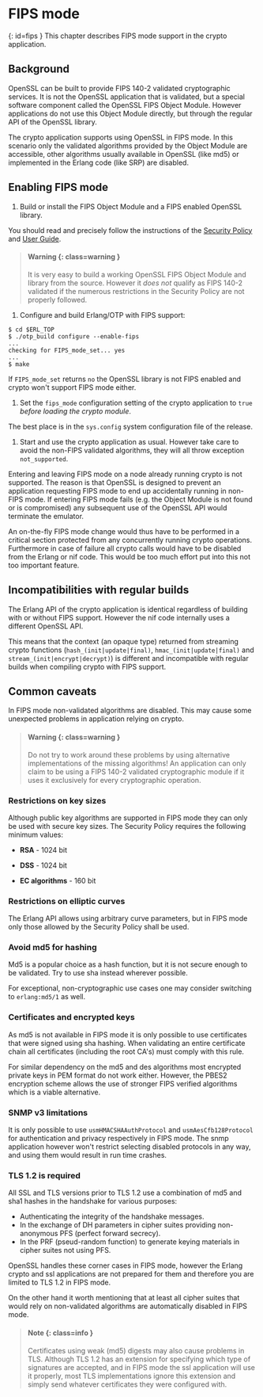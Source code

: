 # FIPS mode

[](){: id=fips }
This chapter describes FIPS mode support in the crypto application.

## Background

OpenSSL can be built to provide FIPS 140-2 validated cryptographic services. It is not the OpenSSL application that is validated, but a special software component called the OpenSSL FIPS Object Module. However applications do not use this Object Module directly, but through the regular API of the OpenSSL library.

The crypto application supports using OpenSSL in FIPS mode. In this scenario only the validated algorithms provided by the Object Module are accessible, other algorithms usually available in OpenSSL (like md5) or implemented in the Erlang code (like SRP) are disabled.

## Enabling FIPS mode

1. Build or install the FIPS Object Module and a FIPS enabled OpenSSL library.

  You should read and precisely follow the instructions of the [Security Policy](http://csrc.nist.gov/groups/STM/cmvp/documents/140-1/140sp/140sp1747.pdf) and [User Guide](https://www.openssl.org/docs/fips/UserGuide-2.0.pdf).

  > #### Warning {: class=warning }
  > It is very easy to build a working OpenSSL FIPS Object Module and library from the source. However it *does not* qualify as FIPS 140-2 validated if the numerous restrictions in the Security Policy are not properly followed.
1. Configure and build Erlang/OTP with FIPS support:

  ```text
  $ cd $ERL_TOP
  $ ./otp_build configure --enable-fips
  ...
  checking for FIPS_mode_set... yes
  ...
  $ make
  ```

  If `FIPS_mode_set` returns `no` the OpenSSL library is not FIPS enabled and crypto won't support FIPS mode either.
1. Set the `fips_mode` configuration setting of the crypto application to `true` *before loading the crypto module*.

  The best place is in the `sys.config` system configuration file of the release.
1. Start and use the crypto application as usual. However take care to avoid the non-FIPS validated algorithms, they will all throw exception `not_supported`.

Entering and leaving FIPS mode on a node already running crypto is not supported. The reason is that OpenSSL is designed to prevent an application requesting FIPS mode to end up accidentally running in non-FIPS mode. If entering FIPS mode fails (e.g. the Object Module is not found or is compromised) any subsequent use of the OpenSSL API would terminate the emulator.

An on-the-fly FIPS mode change would thus have to be performed in a critical section protected from any concurrently running crypto operations. Furthermore in case of failure all crypto calls would have to be disabled from the Erlang or nif code. This would be too much effort put into this not too important feature.

## Incompatibilities with regular builds

The Erlang API of the crypto application is identical regardless of building with or without FIPS support. However the nif code internally uses a different OpenSSL API.

This means that the context (an opaque type) returned from streaming crypto functions (`hash_(init|update|final)`, `hmac_(init|update|final)` and `stream_(init|encrypt|decrypt)`) is different and incompatible with regular builds when compiling crypto with FIPS support.

## Common caveats

In FIPS mode non-validated algorithms are disabled. This may cause some unexpected problems in application relying on crypto.

> #### Warning {: class=warning }
> Do not try to work around these problems by using alternative implementations of the missing algorithms\! An application can only claim to be using a FIPS 140-2 validated cryptographic module if it uses it exclusively for every cryptographic operation.

### Restrictions on key sizes

Although public key algorithms are supported in FIPS mode they can only be used with secure key sizes. The Security Policy requires the following minimum values:

* __RSA__ - 1024 bit

* __DSS__ - 1024 bit

* __EC algorithms__ - 160 bit

### Restrictions on elliptic curves

The Erlang API allows using arbitrary curve parameters, but in FIPS mode only those allowed by the Security Policy shall be used.

### Avoid md5 for hashing

Md5 is a popular choice as a hash function, but it is not secure enough to be validated. Try to use sha instead wherever possible.

For exceptional, non-cryptographic use cases one may consider switching to `erlang:md5/1` as well.

### Certificates and encrypted keys

As md5 is not available in FIPS mode it is only possible to use certificates that were signed using sha hashing. When validating an entire certificate chain all certificates (including the root CA's) must comply with this rule.

For similar dependency on the md5 and des algorithms most encrypted private keys in PEM format do not work either. However, the PBES2 encryption scheme allows the use of stronger FIPS verified algorithms which is a viable alternative.

### SNMP v3 limitations

It is only possible to use `usmHMACSHAAuthProtocol` and `usmAesCfb128Protocol` for authentication and privacy respectively in FIPS mode. The snmp application however won't restrict selecting disabled protocols in any way, and using them would result in run time crashes.

### TLS 1.2 is required

All SSL and TLS versions prior to TLS 1.2 use a combination of md5 and sha1 hashes in the handshake for various purposes:

* Authenticating the integrity of the handshake messages.
* In the exchange of DH parameters in cipher suites providing non-anonymous PFS (perfect forward secrecy).
* In the PRF (pseud-random function) to generate keying materials in cipher suites not using PFS.

OpenSSL handles these corner cases in FIPS mode, however the Erlang crypto and ssl applications are not prepared for them and therefore you are limited to TLS 1.2 in FIPS mode.

On the other hand it worth mentioning that at least all cipher suites that would rely on non-validated algorithms are automatically disabled in FIPS mode.

> #### Note {: class=info }
> Certificates using weak (md5) digests may also cause problems in TLS. Although TLS 1.2 has an extension for specifying which type of signatures are accepted, and in FIPS mode the ssl application will use it properly, most TLS implementations ignore this extension and simply send whatever certificates they were configured with.
